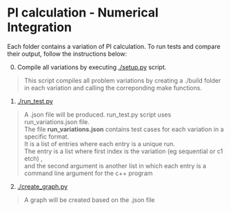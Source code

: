 # PI calculation - Numerical Integration

Each folder contains a variation of PI calculation.
To run tests and compare their output, follow the instructions below:

0. Compile all variations by executing [./setup.py](./setup.py) script.
> This script compiles all problem variations by creating a ./build folder 
  in each variation and calling the correponding make functions.
1. [./run_test.py](./run_test.py)
> A .json file will be produced.
> run_test.py script uses run_variations.json file.<br />
> The file __run_variations.json__ contains test cases for each variation in a specific format.<br />
> It is a list of entries where each entry is a unique run.<br />
> The entry is a list where first index is the variation (eg sequential or c1 etch) ,<br />
> and the second argument is another list in which each entry is a command line argument for the c++ program<br />
2. [./create_graph.py](./create_graph.py)
> A graph will be created based on the .json file




